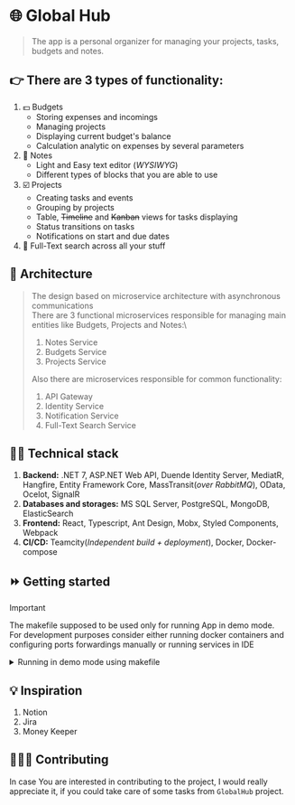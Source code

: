 # :globe_with_meridians: Global Hub

> The app is a personal organizer for managing your projects, tasks, budgets and notes.

## :point_right: There are 3 types of functionality:
1. :dollar: Budgets
   * Storing expenses and incomings
   * Managing projects
   * Displaying current budget's balance
   * Calculation analytic on expenses by several parameters
2. :blue_book: Notes
   * Light and Easy text editor (_WYSIWYG_)
   * Different types of blocks that you are able to use
3. :ballot_box_with_check: Projects
   * Creating tasks and events
   * Grouping by projects
   * Table, ~~Timeline~~ and ~~Kanban~~ views for tasks displaying
   * Status transitions on tasks
   * Notifications on start and due dates
4. :mag_right: Full-Text search across all your stuff

## :wrench: Architecture
> The design based on microservice architecture with asynchronous communications\
> There are 3 functional microservices responsible for managing main entities like Budgets, Projects and Notes:\
> 1. Notes Service
> 2. Budgets Service
> 3. Projects Service
> 
> Also there are microservices responsible for common functionality:
> 1. API Gateway
> 2. Identity Service
> 3. Notification Service
> 4. Full-Text Search Service

## :man_technologist: Technical stack
1. **Backend:** .NET 7, ASP.NET Web API, Duende Identity Server, MediatR, Hangfire, Entity Framework Core, MassTransit(_over RabbitMQ_), OData, Ocelot, SignalR
2. **Databases and storages:** MS SQL Server, PostgreSQL, MongoDB, ElasticSearch
3. **Frontend:** React, Typescript, Ant Design, Mobx, Styled Components, Webpack
4. **CI/CD:** Teamcity(_Independent build + deployment_), Docker, Docker-compose

## :fast_forward: Getting started
> [!IMPORTANT]
> The makefile supposed to be used only for running App in demo mode.\
> For development purposes consider either running docker containers and configuring ports forwardings manually
> or running services in IDE

<details>
  <summary>Running in demo mode using makefile</summary>
  Before start ensure you have installed:
  1. Docker
  2. GNU Make utility

  3. Clone the repository to your local folder
  4. In `GlobalHub/` directory create `.env` file using `.env.template` template, default values should be enough for app start.
  5. Run `make up` from  `GlobalHub/GlobalHub` directory
</details>

## :bulb: Inspiration
1. Notion
2. Jira
3. Money Keeper

## :people_holding_hands: Contributing
In case You are interested in contributing to the project, I would really appreciate it, if you could take care of some tasks from `GlobalHub` project.
